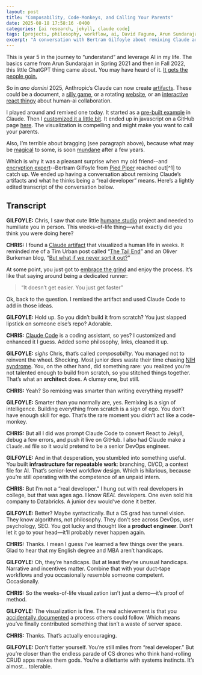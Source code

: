 ```yaml
---
layout: post
title: "Composability, Code-Monkeys, and Calling Your Parents"
date: 2025-08-18 17:58:16 -0400
categories: [ai research, jekyll, claude code]
tags: [projects, philosophy, workflow, ai, David Faguno, Arun Sundarajan, Tim Urban, Oliver Burkeman, Claude Code]
excerpt: "A conversation with Bertram Gilfoyle about remixing Claude artifacts, composability vs reinventing the wheel, and what makes a 'real developer' in the age of AI coding assistants."
---
```


This is year 5 in the journey to “understand” and leverage AI in my life. The basics came from Arun Sundarajan in Spring 2021 and then in Fall 2022, this little ChatGPT thing came about. You may have heard of it. [It gets the people goin.](https://youtu.be/m0aR4tirZ_k?si=Gtt_TWs2TpmVeZvo)

So in *ano domini* 2025, Anthropic’s Claude can now create [artifacts](https://support.anthropic.com/en/articles/9487310-what-are-artifacts-and-how-do-i-use-them). These could be a document, a [silly game](https://claude.ai/public/artifacts/e23f558a-acbc-4f7e-8aca-c919113b1d4b), or a rotating [website](https://caldris.io), or an [interactive react thingy](https://claude.ai/public/artifacts/b89b4beb-de0c-4719-a8ed-15aba78d9ee8) about human-ai collaboration.

I played around and remixed one today. It started as a [pre-built example](https://claude.ai/share/0a4366b4-6b2f-4e52-969f-bd54b7d60e4a) in Claude. Then I [customized it a little bit](https://claude.ai/public/artifacts/2bfd6e46-a578-4369-a211-23abafa742bf). It ended up in javascript on a GitHub page [here](https://humaine.studio/weeks-of-life/). The visualization is compelling and might make you want to call your parents.

Also, I’m terrible about bragging (see paragraph above), because what may be [magical](https://www.reddit.com/r/history/comments/5udgri/what_mundane_things_did_historical_peoples_view/) to some, is soon [mundane](https://adactio.medium.com/the-magical-and-the-mundane-95e7f215375b#:~:text=There%20are%20no,that%20Ben%20references) after a few years.

Which is why it was a pleasant surprise when my old friend--and [encryption expert](https://www.youtube.com/watch?v=v4zFwXwbkDw)--Bertram Gilfoyle from [Pied Piper](https://en.wikipedia.org/wiki/Silicon_Valley_(TV_series)) reached out[^1] to catch up. We ended up having a conversation about remixing Claude’s artifacts and what he thinks being a “real developer” means. Here’s a lightly edited transcript of the conversation below.


## Transcript

**GILFOYLE:** Chris, I saw that cute little [humane.studio](https://humaine.studio/weeks-of-life/) project and needed to humiliate you in person. This weeks-of-life thing—what exactly did you think you were doing here?  

**CHRIS:** I found a [Claude artifact](https://claude.ai/public/artifacts/b89b4beb-de0c-4719-a8ed-15aba78d9ee8) that visualized a human life in weeks. It reminded me of a Tim Urban post called “[The Tail End](https://waitbutwhy.com/2015/12/the-tail-end.html)” and an Oliver Burkeman blog, “[But what if we never sort it out?](https://www.oliverburkeman.com/never)”  

At some point, you just got to [embrace the grind](https://zight.com/blog/david-faugno-1password/) and enjoy the process. It’s like that saying around being a dedicated runner:

> “It doesn’t get easier. You just get faster”

Ok, back to the question. I remixed the artifact and used Claude Code to add in those ideas.

**GILFOYLE:** Hold up. So you didn’t build it from scratch? You just slapped lipstick on someone else’s repo? Adorable. 

**CHRIS:** [Claude Code](https://docs.anthropic.com/en/docs/claude-code/overview) is a coding assistant, so yes? I customized and enhanced it I guess. Added some philosophy, links, cleaned it up.  

**GILFOYLE:** *sighs* Chris, that’s called *composability*. You managed not to reinvent the wheel. Shocking. Most junior devs waste their time chasing [NIH syndrome](https://en.wikipedia.org/wiki/Not_invented_here). You, on the other hand, did something rare: you realized you’re not talented enough to build from scratch, so you stitched things together. That’s what an **architect** does. A clumsy one, but still. 

**CHRIS:** Yeah? So remixing was smarter than writing everything myself?  

**GILFOYLE:** Smarter than you normally are, yes. Remixing is a sign of intelligence. Building everything from scratch is a sign of ego. You don’t have enough skill for ego. That’s the rare moment you didn’t act like a code-monkey.  

**CHRIS:** But all I did was prompt Claude Code to convert React to Jekyll, debug a few errors, and push it live on GitHub. I also had Claude make a `Claude.md` file so it would pretend to be a senior DevOps engineer.

**GILFOYLE:** And in that desperation, you stumbled into something useful. You built **infrastructure for repeatable work**: branching, CI/CD, a context file for AI. That’s senior-level workflow design. Which is hilarious, because you’re still operating with the competence of an unpaid intern.

**CHRIS:** But I’m not a “real developer.” I hung out with real developers in college, but that was ages ago. I know *REAL* developers. One even sold his company to Databricks. A junior dev would’ve done it better.  

**GILFOYLE:** Better? Maybe syntactically. But a CS grad has tunnel vision. They know algorithms, not philosophy. They don’t see across DevOps, user psychology, SEO. You got lucky and thought like a **product engineer**. Don’t let it go to your head—it’ll probably never happen again. 

**CHRIS:** Thanks. I mean I guess I’ve learned a few things over the years. Glad to hear that my English degree and MBA aren’t handicaps.

**GILFOYLE:** Oh, they’re handicaps. But at least they’re unusual handicaps. Narrative and incentives matter. Combine that with your duct-tape workflows and you occasionally resemble someone competent. Occasionally. 

**CHRIS:** So the weeks-of-life visualization isn’t just a demo—it’s proof of method.  

**GILFOYLE:**  The visualization is fine. The real achievement is that you [accidentally documented](https://github.com/miqcie/Humaine-studio/blob/main/CLAUDE.md) a process others could follow. Which means you’ve finally contributed something that isn’t a waste of server space.

**CHRIS:** Thanks. That’s actually encouraging.

**GILFOYLE:** Don’t flatter yourself. You’re still miles from “real developer.” But you’re closer than the endless parade of CS drones who think hand-rolling CRUD apps makes them gods. You’re a dilettante with systems instincts. It’s almost… tolerable.

[^1]: Gilfoyle isn't real. He's a character on the HBO show [Silicon Valley](https://en.wikipedia.org/wiki/Silicon_Valley_(TV_series)).
